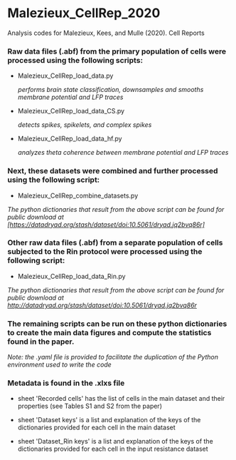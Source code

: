 # Malezieux_CellRep_2020

Analysis codes for Malezieux, Kees, and Mulle (2020). Cell Reports

### Raw data files (.abf) from the primary population of cells were processed using the following scripts:

* Malezieux_CellRep_load_data.py

   *performs brain state classification, downsamples and smooths membrane potential and LFP traces*

* Malezieux_CellRep_load_data_CS.py

   *detects spikes, spikelets, and complex spikes*

* Malezieux_CellRep_load_data_hf.py

   *analyzes theta coherence between membrane potential and LFP traces*

### Next, these datasets were combined and further processed using the following script:

* Malezieux_CellRep_combine_datasets.py

*The python dictionaries that result from the above script can be found for public download at [https://datadryad.org/stash/dataset/doi:10.5061/dryad.jq2bvq86r]*

### Other raw data files (.abf) from a separate population of cells subjected to the Rin protocol were processed using the following script:

* Malezieux_CellRep_load_data_Rin.py

*The python dictionaries that result from the above script can be found for public download at http://datadryad.org/stash/dataset/doi:10.5061/dryad.jq2bvq86r*

### The remaining scripts can be run on these python dictionaries to create the main data figures and compute the statistics found in the paper.

*Note: the .yaml file is provided to facilitate the duplication of the Python environment used to write the code*

### Metadata is found in the .xlxs file

* sheet 'Recorded cells' has the list of cells in the main dataset and their properties (see Tables S1 and S2 from the paper)

* sheet 'Dataset keys' is a list and explanation of the keys of the dictionaries provided for each cell in the main dataset

* sheet 'Dataset_Rin keys' is a list and explanation of the keys of the dictionaries provided for each cell in the input resistance dataset

